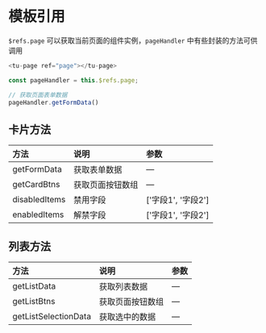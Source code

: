# 模板引用
`$refs.page` 可以获取当前页面的组件实例，`pageHandler` 中有些封装的方法可供调用
```js
<tu-page ref="page"></tu-page>

const pageHandler = this.$refs.page;

// 获取页面表单数据
pageHandler.getFormData()
```

## 卡片方法
| 方法          | 说明             | 参数               |
| :------------ | :--------------- | :----------------- |
| getFormData   | 获取表单数据     | —                  |
| getCardBtns   | 获取页面按钮数组 | —                  |
| disabledItems | 禁用字段         | ['字段1', '字段2'] |
| enabledItems  | 解禁字段         | ['字段1', '字段2'] |

## 列表方法
| 方法                 | 说明             | 参数 |
| :------------------- | :--------------- | :--- |
| getListData          | 获取列表数据     | —    |
| getListBtns          | 获取页面按钮数组 | —    |
| getListSelectionData | 获取选中的数据   | —    |